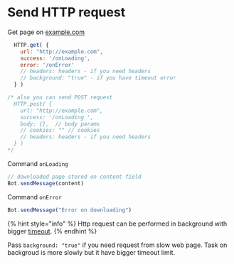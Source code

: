 # Send HTTP request

Get page on [example.com](http://example.com)

```javascript
  HTTP.get( {
    url: "http://example.com",
    success: '/onLoading',
    error: '/onError'
    // headers: headers - if you need headers
    // background: "true" - if you have timeout error
  } )

/* also you can send POST request
  HTTP.post( {
    url: "http://example.com",
    success: '/onLoading ',
    body: {},  // body params
    // cookies: "" // cookies   
    // headers: headers - if you need headers
  } )
*/
```

Command `onLoading`

```javascript
// downloaded page stored on content field
Bot.sendMessage(content)
```

Command `onError`

```javascript
Bot.sendMessage("Error on downloading")
```

{% hint style="info" %}
Http request can be performed in background with bigger [timeout](../limitations.md).
{% endhint %}

Pass `background: "true"` if you need request from slow web page. Task on backgroud is more slowly but it have bigger timeout limit.




